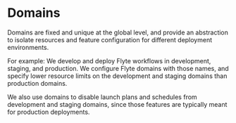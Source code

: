 # Domains
Domains are fixed and unique at the global level, and provide an abstraction to isolate resources and feature configuration for different deployment environments.

For example: We develop and deploy Flyte workflows in development, staging, and production. We configure Flyte domains with those names, and specify lower resource limits on the development and staging domains than production domains.

We also use domains to disable launch plans and schedules from development and staging domains, since those features are typically meant for production deployments.